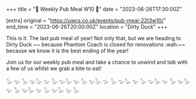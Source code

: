 +++
title = "🍑 Weekly Pub Meal W10 🍑"
date = "2023-06-26T17:30:00Z"

[extra]
original = "https://uwcs.co.uk/events/pub-meal-22t3w10/"    
end_time = "2023-06-26T20:00:00Z"
location = "Dirty Duck"
+++

This is it. The last pub meal of year! Not only that, but we are heading to Dirty Duck ~~ because Phantom Coach is closed for renovations :wah:~~ because we know it is the best ending of the year!

Join us for our weekly pub meal and take a chance to unwind and talk with a few of us whilst we grab a bite to eat!

𓅭 𓅰 𓅭 𓅰𓅭 𓅰 𓅭 𓅰𓅭 𓅰 𓅭 𓅰𓅭 𓅰 𓅭 𓅰𓅭 𓅰 𓅭 𓅰𓅭 𓅰 𓅭 𓅰𓅭 𓅰 𓅭 𓅰𓅭 𓅰 𓅭 𓅰𓅭 𓅰 𓅭
